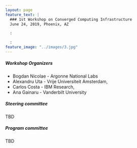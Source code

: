 ```yaml
---
layout: page
feature_text: | 
  ### 1st Workshop on Converged Computing Infrastructure
  June 24, 2019, Phoenix, AZ

  :

  :
feature_image: "../images/3.jpg"
---
```


##### Workshop Organizers

* Bogdan Nicolae - Argonne National Labs
* Alexandru Uta - Vrije Universiteit Amsterdam,
* Carlos Costa - IBM Research,
* Ana Gainaru - Vanderbilt University

##### Steering committee

TBD

##### Program committee

TBD
